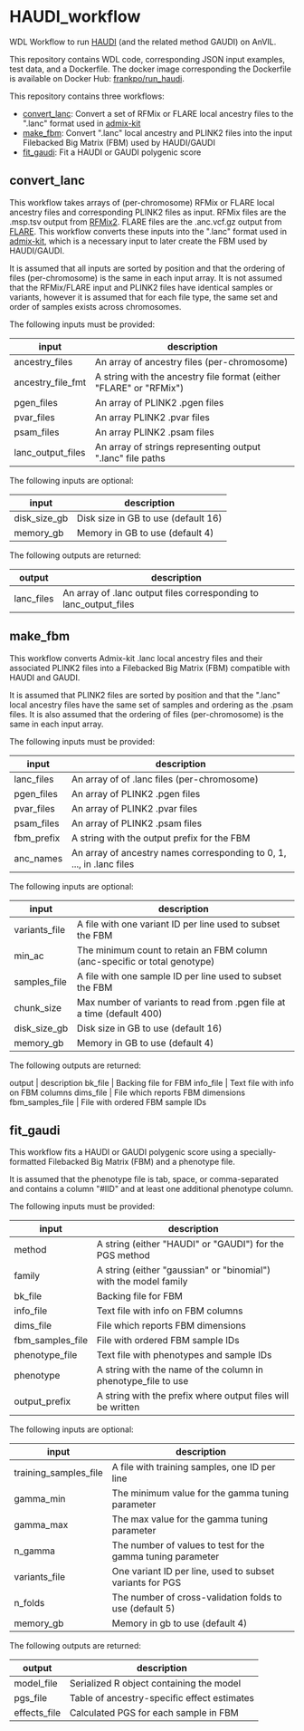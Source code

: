 # HAUDI_workflow

WDL Workflow to run [HAUDI](https://github.com/frankp-0/HAUDI)
(and the related method GAUDI) on AnVIL.

This repository contains WDL code, corresponding JSON input examples, test data,
and a Dockerfile. The docker image corresponding the Dockerfile is available on
Docker Hub: [frankpo/run_haudi](https://hub.docker.com/r/frankpo/run_haudi).

This repository contains three workflows:

- [convert_lanc](#convert_lanc): Convert a set of RFMix or FLARE local ancestry
files to the ".lanc" format used in [admix-kit](https://kangchenghou.github.io/admix-kit/)
- [make_fbm](#make_fbm): Convert ".lanc" local ancestry and PLINK2 files
into the input Filebacked Big Matrix (FBM) used by HAUDI/GAUDI
- [fit_gaudi](#fit_gaudi): Fit a HAUDI or GAUDI polygenic score

## convert_lanc

This workflow takes arrays of (per-chromosome) RFMix or FLARE local ancestry
files and corresponding PLINK2 files as input. RFMix files are the .msp.tsv
output from [RFMix2](https://github.com/slowkoni/rfmix). FLARE files
are the .anc.vcf.gz output from [FLARE](https://github.com/browning-lab/flare).
This workflow converts these inputs into
the ".lanc" format used in [admix-kit](https://kangchenghou.github.io/admix-kit/),
which is a necessary input to later create the FBM used by HAUDI/GAUDI.

It is assumed that all inputs are sorted by position and that
the ordering of files (per-chromosome) is the same in each
input array. It is not assumed that the RFMix/FLARE input and
PLINK2 files have identical samples or variants, however it is assumed that
for each file type, the same set and order of samples exists across chromosomes.

The following inputs must be provided:

input | description
--- | ---
ancestry_files | An array of ancestry files (per-chromosome)
ancestry_file_fmt | A string with the ancestry file format (either "FLARE" or "RFMix")
pgen_files | An array of PLINK2 .pgen files
pvar_files | An array PLINK2 .pvar files
psam_files | An array PLINK2 .psam files
lanc_output_files | An array of strings representing output ".lanc" file paths

The following inputs are optional:

input | description
--- | ---
disk_size_gb | Disk size in GB to use (default 16)
memory_gb | Memory in GB to use (default 4)

The following outputs are returned:

output | description
--- | ---
lanc_files | An array of .lanc output files corresponding to lanc_output_files

## make_fbm

This workflow converts Admix-kit .lanc local ancestry files
and their associated PLINK2 files into a Filebacked Big Matrix (FBM)
compatible with HAUDI and GAUDI.

It is assumed that PLINK2 files are sorted by position and that the ".lanc"
local ancestry files have the same set of samples and ordering as the .psam files.
It is also assumed that the ordering of files (per-chromosome) is the same in each
input array.

The following inputs must be provided:

input | description
--- | ---
lanc_files | An array of of .lanc files (per-chromosome)
pgen_files | An array of PLINK2 .pgen files
pvar_files | An array of PLINK2 .pvar files
psam_files | An array of PLINK2 .psam files
fbm_prefix | A string with the output prefix for the FBM
anc_names | An array of ancestry names corresponding to 0, 1, ..., in .lanc files

The following inputs are optional:

input | description
--- | ---
variants_file | A file with one variant ID per line used to subset the FBM
min_ac | The minimum count to retain an FBM column (anc-specific or total genotype)
samples_file | A file with one sample ID per line used to subset the FBM
chunk_size | Max number of variants to read  from .pgen file at a time (default 400)
disk_size_gb | Disk size in GB to use (default 16)
memory_gb | Memory in GB to use (default 4)

The following outputs are returned:

output | description
bk_file | Backing file for FBM
info_file | Text file with info on FBM columns
dims_file | File which reports FBM dimensions
fbm_samples_file | File with ordered FBM sample IDs

## fit_gaudi

This workflow fits a HAUDI or GAUDI polygenic score using a specially-formatted
Filebacked Big Matrix (FBM) and a phenotype file.

It is assumed that the phenotype file is tab, space, or comma-separated
and contains a column "#IID" and at least one additional phenotype column.

The following inputs must be provided:

input | description
--- | ---
method | A string (either "HAUDI" or "GAUDI") for the PGS method
family | A string (either "gaussian" or "binomial") with the model family
bk_file | Backing file for FBM
info_file | Text file with info on FBM columns
dims_file | File which reports FBM dimensions
fbm_samples_file | File with ordered FBM sample IDs
phenotype_file | Text file with phenotypes and sample IDs
phenotype | A string with the name of the column in phenotype_file to use
output_prefix | A string with the prefix where output files will be written

The following inputs are optional:

input | description
--- | ---
training_samples_file | A file with training samples, one ID per line
gamma_min | The minimum value for the gamma tuning parameter
gamma_max | The max value for the gamma tuning parameter
n_gamma | The number of values to test for the gamma tuning parameter
variants_file | One variant ID per line, used to subset variants for PGS
n_folds | The number of cross-validation folds to use (default 5)
memory_gb | Memory in gb to use (default 4)

The following outputs are returned:

output | description
--- | ---
model_file | Serialized R object containing the model
pgs_file | Table of ancestry-specific effect estimates
effects_file | Calculated PGS for each sample in FBM
